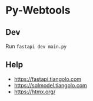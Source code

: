 # Py-Webtools

## Dev
Run `fastapi dev main.py`

## Help
 - https://fastapi.tiangolo.com
 - https://sqlmodel.tiangolo.com
 - https://htmx.org/